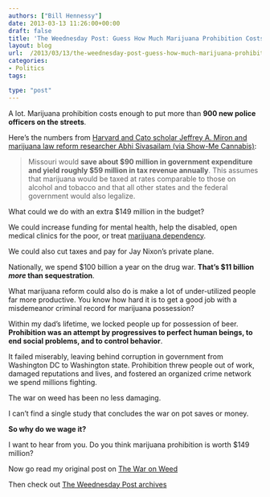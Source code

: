 ```yaml
---
authors: ["Bill Hennessy"]
date: 2013-03-13 11:26:00+00:00
draft: false
title: 'The Weednesday Post: Guess How Much Marijuana Prohibition Costs Missouri'
layout: blog
url:  /2013/03/13/the-weednesday-post-guess-how-much-marijuana-prohibition-cost-missouri/
categories:
- Politics
tags:

type: "post"
---
```


A lot. Marijuana prohibition costs enough to put more than **900 new police officers on the streets**.

Here’s the numbers from [Harvard and Cato scholar Jeffrey A. Miron and marijuana law reform researcher Abhi Sivasailam (via Show-Me Cannabis)](https://show-mecannabis.com/budgetary-implications-legalizing-marijuana-missouri/):



> Missouri would **save about $90 million in government expenditure and yield roughly $59 million in tax revenue annually**. This assumes that marijuana would be taxed at rates comparable to those on alcohol and tobacco and that all other states and the federal government would also legalize.



What could we do with an extra $149 million in the budget?

We could increase funding for mental health, help the disabled, open medical clinics for the poor, or treat [marijuana dependency](https://www.dependency.net/learn/marijuana/).

We could also cut taxes and pay for Jay Nixon’s private plane.

Nationally, we spend $100 billion a year on the drug war. **That’s $11 billion _more_ than sequestration**.

What marijuana reform could also do is make a lot of under-utilized people far more productive. You know how hard it is to get a good job with a misdemeanor criminal record for marijuana possession?

Within my dad’s lifetime, we locked people up for possession of beer. **Prohibition was an attempt by progressives to perfect human beings, to end social problems, and to control behavior**.

It failed miserably, leaving behind corruption in government from Washington DC to Washington state. Prohibition threw people out of work, damaged reputations and lives, and fostered an organized crime network we spend millions fighting.

The war on weed has been no less damaging.

I can’t find a single study that concludes the war on pot saves or money.

**So why do we wage it?**

I want to hear from you. Do you think marijuana prohibition is worth $149 million?

Now go read my original post on [The War on Weed](https://hennessysview.com/2013/01/01/its-time-to-end-war-on-weed/)

Then check out [The Weednesday Post archives](https://hennessysview.com/category/the-weednesday-post/)
